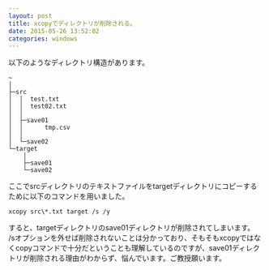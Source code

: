 ```yaml
---
layout: post
title: xcopyでディレクトリが削除される。
date: 2015-05-26 13:52:02
categories: windows
---
```

<p>以下のようなディレクトリ構造があります。</p>

```
~
│  
├─src
│  │  test.txt
│  │  test02.txt
│  │  
│  ├─save01
│  │      tmp.csv
│  │      
│  └─save02
└─target
    │  
    ├─save01
    └─save02
```

<p>ここでsrcディレクトリのテキストファイルをtargetディレクトリにコピーするために以下のコマンドを用いました。</p>

```
xcopy src\*.txt target /s /y
```

<p>すると、targetディレクトリのsave01ディレクトリが削除されてしまいます。<br>
/sオプションを外せば削除されないことは分かっており、そもそもxcopyではなくcopyコマンドで十分だということも理解しているのですが、save01ディレクトリが削除される理由がわからず、悩んでいます。ご教授願います。</p>
